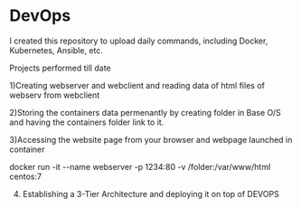 # DevOps
I created this repository to upload daily commands, including Docker, Kubernetes, Ansible, etc.

Projects performed till date

1)Creating webserver and webclient and reading data of html files of webserv from webclient 

2)Storing the containers data permenantly by creating folder in Base O/S and having the containers folder link to it.

3)Accessing the website page from your browser and webpage launched in container

docker run -it --name webserver -p 1234:80 -v /folder:/var/www/html centos:7 

4) Establishing a 3-Tier Architecture and deploying it on top of DEVOPS
